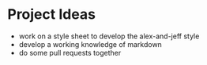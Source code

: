 # Project Ideas

- work on a style sheet to develop the alex-and-jeff style
- develop a working knowledge of markdown
- do some pull requests together
